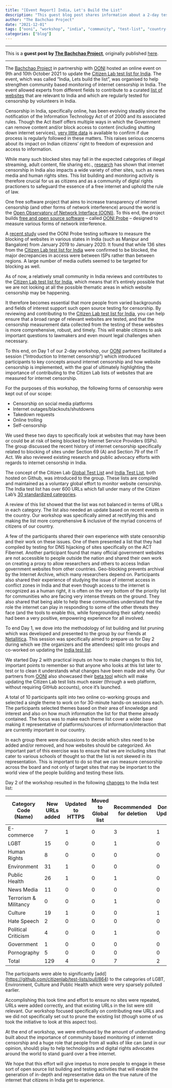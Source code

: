 ```yaml
---
title: "[Event Report] India, Let's Build the List"
description: "This guest blog post shares information about a 2-day test list workshop facilitated in India by The Bachchao Project."
author: "The Bachchao Project"
date: "2021-12-01"
tags: ["ooni", "workshop", "india", "community", "test-list", "country-in"]
categories: ["blog"]
---
```


-----------------------------------------------------------------------------------------------------------

This is a **guest post by [The Bachchao Project](https://thebachchaoproject.org/)**, originally published
[here](https://thebachchaoproject.org/event-report-india-lets-build-the-list/).

--------------------------------------------------------------------------------------------------------------------------

The [Bachchao Project](https://thebachchaoproject.org/) in partnership with [OONI](https://ooni.org/) hosted an online event on 9th and
10th October 2021 to update the [Citizen Lab test list for India](https://github.com/citizenlab/test-lists/blob/master/lists/in.csv). The event,
which was called “India, Lets build the list”, was organised to help strengthen
community based monitoring of internet censorship in India. The event allowed
experts from different fields to contribute to a curated [list of websites](https://github.com/citizenlab/test-lists/blob/master/lists/in.csv) that
are relevant to India and which are regularly tested for censorship by
volunteers in India.

Censorship in India, specifically online, has been evolving steadily since the
notification of the Information Technology Act of of 2000 and its associated
rules. Though the Act itself offers multiple ways in which the Government can
remove content and/or block access to content (including shutting down internet
services), [very little data](https://scroll.in/article/953146/how-india-is-using-its-information-technology-act-to-arbitrarily-take-down-online-content) is available to confirm if due process is regularly
followed in these matters. This raises serious concerns about its impact on
Indian citizens’ right to freedom of expression and access to information.

While many such blocked sites may fall in the expected categories of illegal
streaming, adult content, file sharing etc., [research](https://ooni.org/documents/those-unspoken-thoughts-otf-fellow.pdf) has shown that
internet censorship in India also impacts a wide variety of other sites, such
as news media and human rights sites. This list building and monitoring activity
is therefore crucial for us as citizens and as a community of digtal rights
practioners to safeguard the essence of a free internet and uphold the rule of
law.

One free software project that aims to increase transparency of internet
censorship (and other forms of network interference) around the world is the [Open Observatory of Network Interface (OONI)](https://ooni.org/). To this end, the project builds [free and open source software](https://github.com/ooni) – called [OONI Probe](https://ooni.org/install/) – designed to measure various
forms of network interference.

A [recent study](https://ooni.org/documents/those-unspoken-thoughts-otf-fellow.pdf) used the OONI Probe testing software to measure the blocking of
websites in various states in India (such as Manipur and Bangalore) from
January 2019 to January 2020. It found that while 136 sites from the [Citizen Lab test list for India](https://github.com/citizenlab/test-lists/blob/master/lists/in.csv) were confirmed to be blocked, the major decrepancies in
access were between ISPs rather than between regions. A large number of media
outlets seemed to be targeted for blocking as well.

As of now, a relatively small community in India reviews and contributes to the
[Citizen Lab test list for India](https://github.com/citizenlab/test-lists/blob/master/lists/in.csv), which means that it’s entirely possible that
we are not looking at all the possible thematic areas in which website
censorship may be happening.

It therefore becomes essential that more people from varied backgrounds and
fields of interest support such open source testing for censorship. By
reviewing and contributing to the [Citizen Lab test list for India](https://github.com/citizenlab/test-lists/blob/master/lists/in.csv), you can
help ensure that a broad range of relevant websites are tested, and that the
censorship measurement data collected from the testing of these websites is
more comprehensive, robust, and timely. This will enable citizens to ask
important questions to lawmakers and even mount legal challenges when
necessary.

To this end, on Day 1 of our 2-day workshop, our [OONI](https://ooni.org/) partners facilitated a
session (“Introduction to Internet censorship”) which introduced participants
to key concepts around internet censorship and how website censorship is
implemented, with the goal of ultimately highlighting the importance of
contributing to the Citizen Lab lists of websites that are measured for
internet censorship. 

For the purposes of this workshop, the following forms of
censorship were kept out of our scope:

* Censorship on social media platforms
* Internet outages/blackouts/shutdowns
* Takedown requests
* Online trolling
* Self-censorship

We used these two days to specifically look at websites that may have been or
could be at risk of being blocked by Internet Service Providers (ISPs). The
group discussed the recent history of internet censorship specifically related
to blocking of sites under Section 69 (A) and Section 79 of the IT Act. We
also reviewed existing research and public advocacy efforts with regards to
internet censorship in India.

The concept of the Citizen Lab [Global Test List](https://github.com/citizenlab/test-lists/blob/master/lists/global.csv) and [India Test List](https://github.com/citizenlab/test-lists/blob/master/lists/in.csv), both hosted
on Github, was introduced to the group. These lists are compiled and maintained
as a voluntary global effort to monitor website censorship. The India test list
has over 600 URLs  which fall under many of the Citizen Lab’s [30 standardized categories](https://github.com/citizenlab/test-lists/blob/master/lists/00-LEGEND-new_category_codes.csv).

A review of this list showed that the list was not balanced in terms of URLs in
each category. The list also needed an update based on recent events in the
country. Our workshop was specifically aimed at rectifying this and making the
list more comprehensive & inclusive of the myriad concerns of citizens of our
country.

A few of the participants shared their own experience with state censorship and
their work on these issues. One of them presented a list that they had compiled
by testing for DNS hijacking of sites specifically on the ACT Fibernet. Another
participant found that many official government websites are not accessible to
people outside the nation and shared their own work on creating a proxy to
allow researchers and others to access Indian government websites from other
countries. Geo-blocking prevents archival by the Internet Archive, which many
researchers depend on. Participants also shared their experience of studying
the issue of internet access in conflict zones in India and that even though
access to the internet is recognized as a human right, it is often on the very
bottom of the priority list for communities who are facing very intense threats
on the ground. They also shared that being able to help these communities
understand that the role the internet can play in responding to some of the
other threats they face (and the tools to enable this, while foregrounding
their safety needs) had been a very positive, empowering experience for all
involved.

To end Day 1, we dove into the methodology of list building and list pruning
which was developed and presented to the group by our friends at
[Netallitica](https://netalitica.com/). This session was specifically aimed to prepare us for Day 2 during
which we (the organizers and the attendees) split into groups and co-worked on
updating the [India test list](https://github.com/citizenlab/test-lists/blob/master/lists/in.csv).

We started Day 2 with practical inputs on how to make changes to this list,
important points to remember so that anyone who looks at this list later to
test or to clean it understands what changes have been made and why. Our
partners from [OONI](https://ooni.org/) also showcased their [beta tool](https://test-lists.ooni.org/) which will make updating the
Citizen Lab test lists much easier (through a web platform, without requiring
GitHub accounts), once it’s launched.

A total of 10 participants split into two online co-working groups and selected
a single theme to work on for 30-minute hands-on sessions each. The
participants selected themes based on their area of knowledge and interest and
also on how much information the list for that theme already contained. The
focus was to make each theme list cover a wider base making it representative
of platforms/sources of information/interaction that are currently important
in our country.

In each group there were discussions to decide which sites need to be added
and/or removed, and how websites should be categorized. An important part of
this exercise was to ensure that we are including sites that cater to various
schools of thought so that the list is not skewed in its representation. This
is important to do so that we can measure censorship across the board and not
only of target sites that may be important to the world view of the people
building and testing these lists.

Day 2 of the workshop resulted in the following [changes](https://github.com/citizenlab/test-lists/pull/864) to the India test list:

| Category Code (Name)  | New URLs added | Updated to HTTPS | Moved to Global list | Recommended for deletion | Domain Updated | Category Updated |
|-----------------------|----------------|-----------------|----------------------|--------------------------|----------------|------------------|
| E-commerce             | 7              | 1               | 0                    | 3                        | 1              | 0                |
| LGBT                  | 15             | 0               | 0                    | 1                        | 0              | 0                |
| Human Rights          | 8              | 0               | 0                    | 0                        | 0              | 0                |
| Environment           | 31             | 1               | 0                    | 0                        | 0              | 1                |
| Public Health         | 26             | 1               | 0                    | 1                        | 0              | 0                |
| News Media            | 11             | 0               | 0                    | 0                        | 0              | 0                |
| Terrorism & Militancy | 0              | 0               | 0                    | 1                        | 0              | 0                |
| Culture               | 19             | 1               | 0                    | 0                        | 1              | 1                |
| Hate Speech           | 2              | 0               | 0                    | 0                        | 0              | 0                |
| Political Criticism   | 4              | 0               | 0                    | 1                        | 0              | 1                |
| Government            | 1              | 0               | 0                    | 0                        | 0              | 0                |
| Pornography           | 5              | 0               | 0                    | 0                        | 0              | 0                |
| Total                 | 129            | 4               | 0                    | 7                        | 2              | 3                |

The participants were able to significantly [add]
(https://github.com/citizenlab/test-lists/pull/864) to the categories of LGBT,
Environment, Culture and Public Health which were very sparsely polluted
earlier.

Accomplishing this took time and effort to ensure no sites were repeated, URLs
were added correctly, and that existing URLs in the list were still relevant.
Our workshop focused specifically on contributing new URLs and we did not
specifically set out to prune the existing list (though some of us took the
initiative to look at this aspect too).

At the end of workshop, we were enthused by the
amount of understanding built about the importance of community based
monitoring of internet censorship and a huge role that people from all walks of
like can (and in our opinion, should) play to help technologists and digital
rights advocates around the world to stand guard over a free internet.

We hope that this effort will give impetus to more people to engage in these
sort of open source list building and testing activities that will enable the
generation of in-depth and representative data on the true nature of the
internet that citizens in India get to experience.
